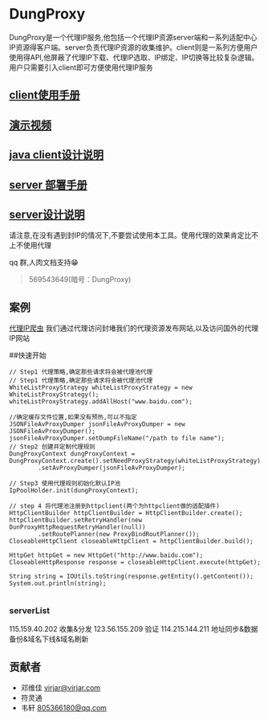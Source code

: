 # DungProxy
DungProxy是一个代理IP服务,他包括一个代理IP资源server端和一系列适配中心IP资源得客户端。server负责代理IP资源的收集维护。client则是一系列方便用户使用得API,他屏蔽了代理IP下载、代理IP选取、IP绑定、IP切换等比较复杂逻辑。用户只需要引入client即可方便使用代理IP服务


## [client使用手册](doc/client/userGuide/README.md)

## [演示视频](https://pan.baidu.com/s/1hrZnINq)

## [java client设计说明](doc/client/design/README.md)

## [server 部署手册](doc/server/deploy/README.md)

## [server设计说明](doc/server/deploy/README.md )

请注意,在没有遇到封IP的情况下,不要尝试使用本工具。使用代理的效果肯定比不上不使用代理

qq 群,人肉文档支持😁 
> 569543649(暗号：DungProxy)

## 案例
[代理IP爬虫](http://114.215.144.211:8080/#/index) 我们通过代理访问封堵我们的代理资源发布网站,以及访问国外的代理IP网站

##快速开始
```
// Step1 代理策略,确定那些请求将会被代理池代理
// Step1 代理策略,确定那些请求将会被代理池代理
WhiteListProxyStrategy whiteListProxyStrategy = new WhiteListProxyStrategy();
whiteListProxyStrategy.addAllHost("www.baidu.com");

//确定缓存文件位置,如果没有预热,可以不指定
JSONFileAvProxyDumper jsonFileAvProxyDumper = new JSONFileAvProxyDumper();
jsonFileAvProxyDumper.setDumpFileName("/path to file name");
// Step2 创建并定制代理规则
DungProxyContext dungProxyContext = DungProxyContext.create().setNeedProxyStrategy(whiteListProxyStrategy)
        .setAvProxyDumper(jsonFileAvProxyDumper);

// Step3 使用代理规则初始化默认IP池
IpPoolHolder.init(dungProxyContext);

// step 4 将代理池注册到httpclient(两个为httpclient做的适配插件)
HttpClientBuilder httpClientBuilder = HttpClientBuilder.create();
httpClientBuilder.setRetryHandler(new DunProxyHttpRequestRetryHandler(null))
        .setRoutePlanner(new ProxyBindRoutPlanner());
CloseableHttpClient closeableHttpClient = httpClientBuilder.build();

HttpGet httpGet = new HttpGet("http://www.baidu.com");
CloseableHttpResponse response = closeableHttpClient.execute(httpGet);

String string = IOUtils.toString(response.getEntity().getContent());
System.out.println(string);


```

### serverList
115.159.40.202 收集&分发
123.56.155.209 验证
114.215.144.211 地址同步&数据备份&域名下线&域名刷新

## 贡献者
- 邓维佳 virjar@virjar.com
- 符灵通 
- 韦轩 805366180@qq.com